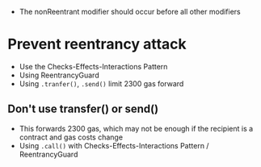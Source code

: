 - The nonReentrant modifier should occur before all other modifiers

# Prevent reentrancy attack

- Use the Checks-Effects-Interactions Pattern
- Using ReentrancyGuard
- Using `.tranfer()`, `.send()` limit 2300 gas forward

## Don't use transfer() or send()

- This forwards 2300 gas, which may not be enough if the recipient is a contract and gas costs change
- Using `.call()` with Checks-Effects-Interactions Pattern / ReentrancyGuard
